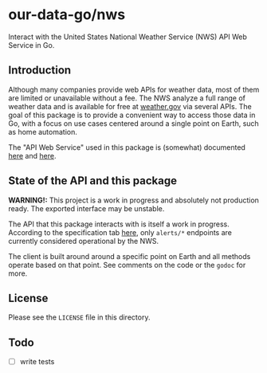 # our-data-go/nws

Interact with the United States National Weather Service (NWS) API Web Service in Go. 

## Introduction

Although many companies provide web APIs for weather data, most of them are limited or unavailable without a fee. The NWS analyze a full range of weather data and is available for free at [weather.gov](http://www.weather.gov) via several APIs. The goal of this package is to provide a convenient way to access those data in Go, with a focus on use cases centered around a single point on Earth, such as home automation. 

The "API Web Service" used in this package is (somewhat) documented [here](https://www.weather.gov/documentation/services-web-api) and [here](https://forecast-v3.weather.gov/documentation). 

## State of the API and this package

**WARNING!:** This project is a work in progress and absolutely not production ready. The exported interface may be unstable.

The API that this package interacts with is itself a work in progress. According to the specification tab [here](https://www.weather.gov/documentation/services-web-api), only `alerts/*` endpoints are currently considered operational by the NWS.

The client is built around around a specific point on Earth and all methods operate based on that point. See comments on the code or the `godoc` for more. 

## License

Please see the `LICENSE` file in this directory.


## Todo

- [ ] write tests
